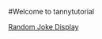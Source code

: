 #Welcome to tannytutorial

[Random Joke Display](https://tanmoy1999.github.io/tannytutorials/index)
